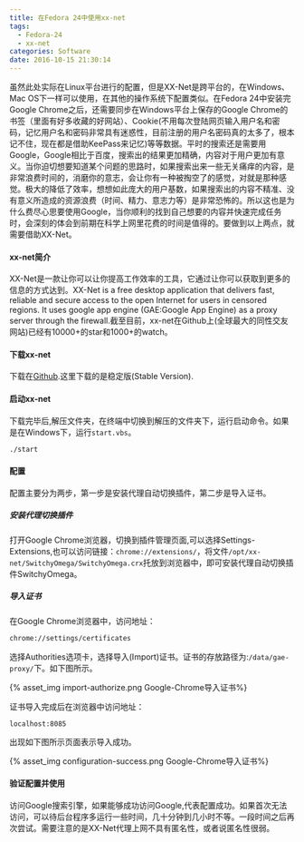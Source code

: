 ```yaml
---
title: 在Fedora 24中使用xx-net
tags:
  - Fedora-24
  - xx-net
categories: Software
date: 2016-10-15 21:30:14
---
```


虽然此处实际在Linux平台进行的配置，但是XX-Net是跨平台的，在Windows、Mac OS下一样可以使用，在其他的操作系统下配置类似。在Fedora 24中安装完Google Chrome之后，还需要同步在Windows平台上保存的Google Chrome的书签（里面有好多收藏的好网站）、Cookie(不用每次登陆网页输入用户名和密码，记忆用户名和密码非常具有迷惑性，目前注册的用户名密码真的太多了，根本记不住，现在都是借助KeePass来记忆)等等数据。平时的搜索还是需要用Google，Google相比于百度，搜索出的结果更加精确，内容对于用户更加有意义。当你迫切想要知道某个问题的思路时，如果搜索出来一些无关痛痒的内容，是非常浪费时间的，消磨你的意志，会让你有一种被掏空了的感觉，对就是那种感觉。极大的降低了效率，想想如此庞大的用户基数，如果搜索出的内容不精准、没有意义所造成的资源浪费（时间、精力、意志力等）是非常恐怖的。所以这也是为什么费尽心思要使用Google，当你顺利的找到自己想要的内容并快速完成任务时，会深刻的体会到前期在科学上网里花费的时间是值得的。要做到以上两点，就需要借助XX-Net。

<!-- more -->

#### xx-net简介

XX-Net是一款让你可以让你提高工作效率的工具，它通过让你可以获取到更多的信息的方式达到。<!--比如家里的娃娃晚上总是不睡觉啊，大人也是天天熊猫眼，可以向朋友取经（限于朋友圈子），如果单身狗比较多，就只能自己摸索了，但是有了xx-net,你可以向任何一个国家的人求助阿，提高了寻找到解决方案的概率。-->XX-Net is a free desktop application that delivers fast, reliable and secure access to the open Internet for users in censored regions. It uses google app engine (GAE:Google App Engine) as a proxy server through the firewall.截至目前，xx-net在Github上(全球最大的同性交友网站)已经有10000+的star和1000+的watch。

#### 下载xx-net

下载在[Github](https://github.com/XX-net/XX-Net/blob/master/code/default/download.md).这里下载的是稳定版(Stable Version).

#### 启动xx-net

下载完毕后,解压文件夹，在终端中切换到解压的文件夹下，运行启动命令。如果是在Windows下，运行<code>start.vbs</code>。

```Bash
./start
```

#### 配置

配置主要分为两步，第一步是安装代理自动切换插件，第二步是导入证书。

##### 安装代理切换插件

打开Google Chrome浏览器，切换到插件管理页面,可以选择Settings-Extensions,也可以访问链接：<code>chrome://extensions/</code>，将文件<code>/opt/xx-net/SwitchyOmega/SwitchyOmega.crx</code>托放到浏览器中，即可安装代理自动切换插件SwitchyOmega。

##### 导入证书

在Google Chrome浏览器中，访问地址：

```Bash
chrome://settings/certificates
```

选择Authorities选项卡，选择导入(Import)证书。证书的存放路径为:`/data/gae-proxy/`下。如下图所示。


{% asset_img import-authorize.png Google-Chrome导入证书%}

证书导入完成后在浏览器中访问地址：

```
localhost:8085
```

出现如下图所示页面表示导入成功。

{% asset_img configuration-success.png Google-Chrome导入证书%}

#### 验证配置并使用

访问Google搜索引擎，如果能够成功访问Google,代表配置成功。如果首次无法访问，可以待后台程序多运行一些时间，几十分钟到几小时不等。一段时间之后再次尝试。需要注意的是XX-Net代理上网不具有匿名性，或者说匿名性很弱。

